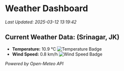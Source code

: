 
# Weather Dashboard

_Last Updated: 2025-03-12 13:19:42_

## Current Weather Data: (Srinagar, JK)
- **Temperature:** 10.9 °C ![Temperature Badge](https://img.shields.io/badge/Temperature-Low%20Temp-blue)
- **Wind Speed:** 0.8 km/h ![Wind Speed Badge](https://img.shields.io/badge/Wind%20Speed-Light%20Wind-blue)

*Powered by Open-Meteo API*
